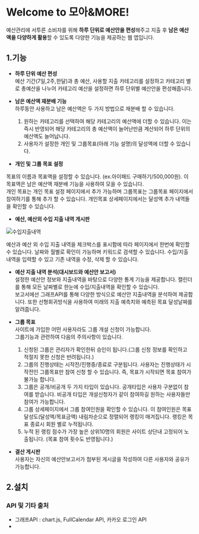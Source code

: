 

# Welcome to 모아&MORE!

예산관리에 서투른 소비자를 위해 **하루 단위로 예산안을 편성**해주고 지출 후 **남은 예산액을 다양하게 활용**할 수 있도록 다양한 기능을 제공하는 웹 앱입니다. 


## 1.기능

- **하루 단위 예산 편성**    
 예산 기간(7일,2주,한달)과 총 예산, 사용할 지출 카테고리를 설정하고 카테고리 별로 총예산을 나누어 카테고리 예산을 설정하면 하루 단위별 예산안을 편성해줍니다.      
 
- **남은 예산액 재분배 기능**   
하루동안 사용하고 남은 예산액은 두 가지 방법으로 재분배 할 수 있습니다.       
	1.  원하는 카테고리를 선택하여 해당 카테고리의 예산액에 더할 수 있습니다. 이는 즉시 반영되어 해당 카테고리의 총 예산액이 늘어난만큼 계산되어 하루 단위의 예산액도 늘어납니다.   
  	2. 사용자가 설정한 개인 및 그룹목표(아래 기능 설명)의 달성액에 더할 수 있습니다.

- **개인 및 그룹 목표 설정**   
 
 목표의 이름과 목표액을 설정할 수 있습니다. (ex.아이패드 구매하기/500,000원). 이 목표액은 남은 예산액 재분배 기능을 사용하여 모을 수 있습니다.   
 개인 목표는 개인 목표 설정 페이지에서 추가 가능하며 그룹목표는 그룹목표 페이지에서 참여하기를 통해 추가 할 수 있습니다. 개인목표 상세페이지에서는 달성액 추가 내역들을 확인할 수 있습니다. 

- **예산, 예산외 수입 지출 내역 게시판**   

![수입지출내역](https://user-images.githubusercontent.com/66353188/99357242-ef79da80-28ee-11eb-9d8b-c4ad711315da.gif)

 예산과 예산 외 수입 지출 내역을 체크박스를 표시함에 따라 페이지에서 한번에 확인할 수 있습니다. 날짜와 월별로 확인이 가능하며 키워드로 검색할 수 있습니다.
 수입/지출 내역을 입력할 수 있고 기존 내역을 수정, 삭제 할 수 있습니다.
 
- **예산 지출 내역 분석(대시보드와 예산안 보고서)**   
 설정한 예산안 정보와 지출내역을 바탕으로 다양한 통계 기능을 제공합니다. 캘린더를 통해 모든 날짜별로 한눈에 수입/지출내역을 확인할 수 있습니다.    
 보고서에선 그래프API를 통해 다양한 방식으로 예산안 지출내역을 분석하여 제공합니다. 또한 선형회귀방식을 사용하여 미래의 지출 예측치와 예측된 목표 달성날짜를 알려줍니다. 

- **그룹 목표**    
사이트에 가입한 어떤 사용자라도 그룹 개설 신청이 가능합니다.   
그룹기능과 관련하여 다음의 주의사항이 있습니다.   
	1. 신청된 그룹은 관리자가 확인한뒤 승인이 됩니다.(그룹 신청 정보를 확인하고 적절치 못한 신청은 반려됩니다.)
	2. 그룹의 진행상태는 시작전/진행중/종료로 구분됩니다. 사용자는 진행상태가 시작전인 그룹목표만 참여 신청 할 수 있습니다. 즉, 목표가 시작되면 목표 참여가 불가능 합니다. 
	3. 그룹은 공개/비공개 두 가지 타입이 있습니다. 공개타입은 사용자 구분없이 참여를 받습니다. 비공개 타입은 개설신청자가 같이 참여하길 원하는 사용자들만 참여가 가능합니다.  
	4. 그룹 상세페이지에서 그룹 참여인원을 확인할 수 있습니다. 이 참여인원은 목표 달성도(달성액/목표금액) 내림차순으로 정렬되어 랭킹이 매겨집니다. 랭킹은 목표 종료시 회원 별로 누적됩니다. 
	5. 누적 된 랭킹 점수가 가장 높은 상위10명의 회원은 사이트 상단내 고정되어 노출됩니다. (목표 참여 횟수도  반영됩니다.) 
		
- **결산 게시판**   
사용자는 자신의 예산안보고서가 첨부된 게시글을 작성하여 다른 사용자와 공유가 가능합니다.   

2.설치
------------







### API 및 기타 출처   
- 그래프API : chart.js, FullCalendar API, 카카오 로그인 API
- 

